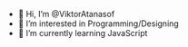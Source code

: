 - 👋 Hi, I’m @ViktorAtanasof
- 👀 I’m interested in Programming/Designing
- 🌱 I’m currently learning JavaScript
